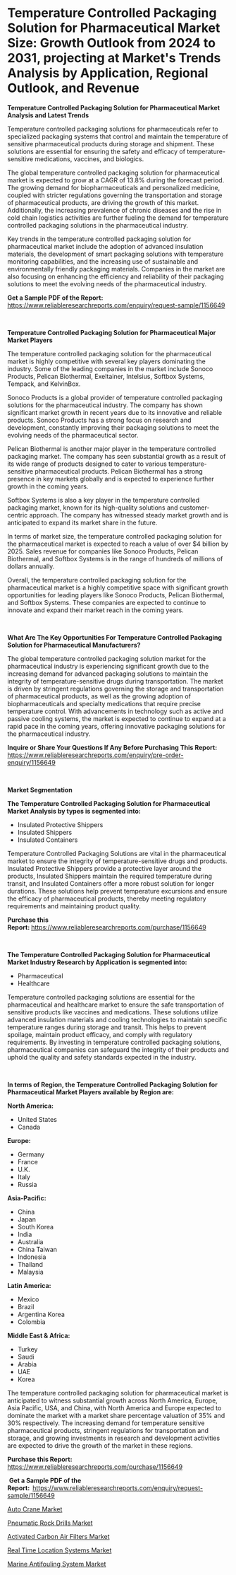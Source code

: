 <p><h1>Temperature Controlled Packaging Solution for Pharmaceutical Market Size: Growth Outlook from 2024 to 2031, projecting at Market's Trends Analysis by Application, Regional Outlook, and Revenue</h1></p><p><strong>Temperature Controlled Packaging Solution for Pharmaceutical Market Analysis and Latest Trends</strong></p>
<p><p>Temperature controlled packaging solutions for pharmaceuticals refer to specialized packaging systems that control and maintain the temperature of sensitive pharmaceutical products during storage and shipment. These solutions are essential for ensuring the safety and efficacy of temperature-sensitive medications, vaccines, and biologics.</p><p>The global temperature controlled packaging solution for pharmaceutical market is expected to grow at a CAGR of 13.8% during the forecast period. The growing demand for biopharmaceuticals and personalized medicine, coupled with stricter regulations governing the transportation and storage of pharmaceutical products, are driving the growth of this market. Additionally, the increasing prevalence of chronic diseases and the rise in cold chain logistics activities are further fueling the demand for temperature controlled packaging solutions in the pharmaceutical industry.</p><p>Key trends in the temperature controlled packaging solution for pharmaceutical market include the adoption of advanced insulation materials, the development of smart packaging solutions with temperature monitoring capabilities, and the increasing use of sustainable and environmentally friendly packaging materials. Companies in the market are also focusing on enhancing the efficiency and reliability of their packaging solutions to meet the evolving needs of the pharmaceutical industry.</p></p>
<p><strong>Get a Sample PDF of the Report:&nbsp;</strong> <a href="https://www.reliableresearchreports.com/enquiry/request-sample/1156649">https://www.reliableresearchreports.com/enquiry/request-sample/1156649</a></p>
<p>&nbsp;</p>
<p><strong>Temperature Controlled Packaging Solution for Pharmaceutical Major Market Players</strong></p>
<p><p>The temperature controlled packaging solution for the pharmaceutical market is highly competitive with several key players dominating the industry. Some of the leading companies in the market include Sonoco Products, Pelican Biothermal, Exeltainer, Intelsius, Softbox Systems, Tempack, and KelvinBox.</p><p>Sonoco Products is a global provider of temperature controlled packaging solutions for the pharmaceutical industry. The company has shown significant market growth in recent years due to its innovative and reliable products. Sonoco Products has a strong focus on research and development, constantly improving their packaging solutions to meet the evolving needs of the pharmaceutical sector.</p><p>Pelican Biothermal is another major player in the temperature controlled packaging market. The company has seen substantial growth as a result of its wide range of products designed to cater to various temperature-sensitive pharmaceutical products. Pelican Biothermal has a strong presence in key markets globally and is expected to experience further growth in the coming years.</p><p>Softbox Systems is also a key player in the temperature controlled packaging market, known for its high-quality solutions and customer-centric approach. The company has witnessed steady market growth and is anticipated to expand its market share in the future.</p><p>In terms of market size, the temperature controlled packaging solution for the pharmaceutical market is expected to reach a value of over $4 billion by 2025. Sales revenue for companies like Sonoco Products, Pelican Biothermal, and Softbox Systems is in the range of hundreds of millions of dollars annually.</p><p>Overall, the temperature controlled packaging solution for the pharmaceutical market is a highly competitive space with significant growth opportunities for leading players like Sonoco Products, Pelican Biothermal, and Softbox Systems. These companies are expected to continue to innovate and expand their market reach in the coming years.</p></p>
<p>&nbsp;</p>
<p><strong>What Are The Key Opportunities For Temperature Controlled Packaging Solution for Pharmaceutical Manufacturers?</strong></p>
<p><p>The global temperature controlled packaging solution market for the pharmaceutical industry is experiencing significant growth due to the increasing demand for advanced packaging solutions to maintain the integrity of temperature-sensitive drugs during transportation. The market is driven by stringent regulations governing the storage and transportation of pharmaceutical products, as well as the growing adoption of biopharmaceuticals and specialty medications that require precise temperature control. With advancements in technology such as active and passive cooling systems, the market is expected to continue to expand at a rapid pace in the coming years, offering innovative packaging solutions for the pharmaceutical industry.</p></p>
<p><strong>Inquire or Share Your Questions If Any Before Purchasing This Report:</strong> <a href="https://www.reliableresearchreports.com/enquiry/pre-order-enquiry/1156649">https://www.reliableresearchreports.com/enquiry/pre-order-enquiry/1156649</a></p>
<p>&nbsp;</p>
<p><strong>Market Segmentation</strong></p>
<p><strong>The Temperature Controlled Packaging Solution for Pharmaceutical Market Analysis by types is segmented into:</strong></p>
<p><ul><li>Insulated Protective Shippers</li><li>Insulated Shippers</li><li>Insulated Containers</li></ul></p>
<p><p>Temperature Controlled Packaging Solutions are vital in the pharmaceutical market to ensure the integrity of temperature-sensitive drugs and products. Insulated Protective Shippers provide a protective layer around the products, Insulated Shippers maintain the required temperature during transit, and Insulated Containers offer a more robust solution for longer durations. These solutions help prevent temperature excursions and ensure the efficacy of pharmaceutical products, thereby meeting regulatory requirements and maintaining product quality.</p></p>
<p><strong>Purchase this Report:&nbsp;</strong><a href="https://www.reliableresearchreports.com/purchase/1156649">https://www.reliableresearchreports.com/purchase/1156649</a></p>
<p>&nbsp;</p>
<p><strong>The Temperature Controlled Packaging Solution for Pharmaceutical Market Industry Research by Application is segmented into:</strong></p>
<p><ul><li>Pharmaceutical</li><li>Healthcare</li></ul></p>
<p><p>Temperature controlled packaging solutions are essential for the pharmaceutical and healthcare market to ensure the safe transportation of sensitive products like vaccines and medications. These solutions utilize advanced insulation materials and cooling technologies to maintain specific temperature ranges during storage and transit. This helps to prevent spoilage, maintain product efficacy, and comply with regulatory requirements. By investing in temperature controlled packaging solutions, pharmaceutical companies can safeguard the integrity of their products and uphold the quality and safety standards expected in the industry.</p></p>
<p>&nbsp;</p>
<p><strong>In terms of Region, the Temperature Controlled Packaging Solution for Pharmaceutical Market Players available by Region are:</strong></p>
<p>
    <p> <strong> North America: </strong>
        <ul>
            <li>United States</li>
            <li>Canada</li>
        </ul>
        </p> 
    <p> <strong> Europe: </strong>
        <ul>
            <li>Germany</li>
            <li>France</li>
            <li>U.K.</li>
            <li>Italy</li>
            <li>Russia</li>
        </ul>
        </p> 
    <p> <strong> Asia-Pacific: </strong>
        <ul>
            <li>China</li>
            <li>Japan</li>
            <li>South Korea</li>
            <li>India</li>
            <li>Australia</li>
            <li>China Taiwan</li>
            <li>Indonesia</li>
            <li>Thailand</li>
            <li>Malaysia</li>
        </ul>
        </p> 
    <p> <strong> Latin America: </strong>
        <ul>
            <li>Mexico</li>
            <li>Brazil</li>
            <li>Argentina Korea</li>
            <li>Colombia</li>
        </ul>
        </p> 
    <p> <strong> Middle East & Africa: </strong>
        <ul>
            <li>Turkey</li>
            <li>Saudi</li>
            <li>Arabia</li>
            <li>UAE</li>
            <li>Korea</li>
        </ul>
    </p>
    </p>
<p><p>The temperature controlled packaging solution for pharmaceutical market is anticipated to witness substantial growth across North America, Europe, Asia Pacific, USA, and China, with North America and Europe expected to dominate the market with a market share percentage valuation of 35% and 30% respectively. The increasing demand for temperature sensitive pharmaceutical products, stringent regulations for transportation and storage, and growing investments in research and development activities are expected to drive the growth of the market in these regions.</p></p>
<p><strong>Purchase this Report: </strong><a href="https://www.reliableresearchreports.com/purchase/1156649">https://www.reliableresearchreports.com/purchase/1156649</a></p>
<p>&nbsp;<strong>Get a Sample PDF of the Report:&nbsp;&nbsp;</strong><a href="https://www.reliableresearchreports.com/enquiry/request-sample/1156649">https://www.reliableresearchreports.com/enquiry/request-sample/1156649</a></p>
<p><strong></strong></p>
<p><p><a href="https://medium.com/@seanhunt765/auto-crane-market-analysis-and-sze-forecasted-for-period-from-2024-to-2031-f598e0893b64">Auto Crane Market</a></p><p><a href="https://medium.com/@luispacocha/pneumatic-rock-drills-market-trends-and-market-analysis-forecasted-for-period-2024-2031-a3c580d5e6aa">Pneumatic Rock Drills Market</a></p><p><a href="https://medium.com/@deirdredavies67/decoding-activated-carbon-air-filters-market-metrics-market-share-trends-and-growth-patterns-21ba77068d26">Activated Carbon Air Filters Market</a></p><p><a href="https://medium.com/@seanhunt765/real-time-location-systems-market-analysis-its-cagr-market-segmentation-and-global-industry-674698446b17">Real Time Location Systems Market</a></p><p><a href="https://medium.com/@deirdredavies67/marine-antifouling-system-market-research-report-its-history-and-forecast-2024-to-2031-7f396ad673e2">Marine Antifouling System Market</a></p></p>